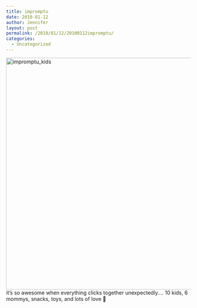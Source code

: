 ```yaml
---
title: impromptu
date: 2010-01-12
author: Jennifer
layout: post
permalink: /2010/01/12/20100112impromptu/
categories:
  - Uncategorized
---
```

[<img title="impromptu_kids" height="632" alt="impromptu_kids" width="950" class="alignleft size-full wp-image-594" src="http://static.squarespace.com/static/50db6bb3e4b015296cd43789/50dfa5b1e4b0dc6320e0b5ea/50dfa5b2e4b0dc6320e0b762/1263370495000/?format=original" />](http://www.flickr.com/photos/jenniferandJennifers_photos/sets/72157623119713033/)it&#8217;s so awesome when everything clicks together unexpectedly&#8230;. 10 kids, 6 mommys, snacks, toys, and lots of love 🙂
